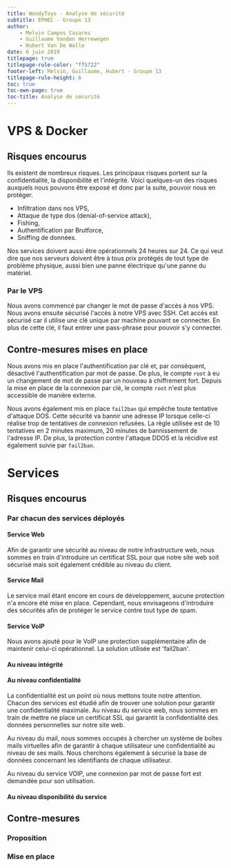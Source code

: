 ```yaml
---
title: WoodyToys - Analyse de sécurité
subtitle: EPHEC - Groupe 13
author: 
    - Melvin Campos Casares
    - Guillaume Vanden Herrewegen
    - Hubert Van De Walle
date: 6 juin 2019
titlepage: true
titlepage-rule-color: "ff5722"
footer-left: Melvin, Guillaume, Hubert - Groupe 13
titlepage-rule-height: 6
toc: true
toc-own-page: true
toc-title: Analyse de sécurité
---
```


# VPS & Docker

## Risques encourus

Ils existent de nombreux risques.
Les principaux risques portent sur la confidentialité, la disponibilité et l'intégrité.
Voici quelques-un des risques auxquels nous pouvons être exposé et donc par la suite, pouvoir nous en protéger.

- Infiltration dans nos VPS,
- Attaque de type dos (denial-of-service attack),
- Fishing,
- Authentification par Brutforce,
- Sniffing de données.

Nos services doivent aussi être opérationnels 24 heures sur 24.
Ce qui veut dire que nos serveurs doivent être à tous prix protégés de tout type de problème physique, aussi bien une panne électrique qu'une panne du matériel.

### Par le VPS

Nous avons commencé par changer le mot de passe d'accès à nos VPS.
Nous avons ensuite sécurisé l'accès à notre VPS avec SSH.
Cet accès est sécurisé car il utilise une clé unique par machine pouvant se connecter.
En plus de cette clé, il faut entrer une pass-phrase pour pouvoir s'y connecter.

## Contre-mesures mises en place

Nous avons mis en place l'authentification par clé et, par conséquent, désactivé l'authentification par mot de passe.
De plus, le compte `root` à eu un changement de mot de passe par un nouveau à chiffrement fort.
Depuis la mise en place de la connexion par clé, le compte `root` n'est plus accessible de manière externe.

Nous avons également mis en place `fail2ban` qui empêche toute tentative d'attaque DOS.
Cette sécurité va bannir une adresse IP lorsque celle-ci réalise trop de tentatives de connexion refusées.
La règle utilisée est de 10 tentatives en 2 minutes maximum, 20 minutes de bannissement de l'adresse IP.
De plus, la protection contre l'attaque DDOS et la récidive est également suivie par `fail2ban`.

# Services

## Risques encourus

### Par chacun des services déployés

#### Service Web

Afin de garantir une sécurité au niveau de notre infrastructure web, nous sommes en train d'introduire un certificat SSL pour que notre site web soit sécurisé mais soit également crédible au niveau du client.

#### Service Mail

Le service mail étant encore en cours de développement, aucune protection n'a encore été mise en place. Cependant, nous envisageons d'introduire des sécurités afin de protéger le service contre tout type de spam.

#### Service VoIP

Nous avons ajouté pour le VoIP une protection supplémentaire afin de maintenir celui-ci opérationnel. La solution utilisée est 'fail2ban'.

#### Au niveau intégrité

#### Au niveau confidentialité

La confidentialité est un point où nous mettons toute notre attention. Chacun des services est étudié afin de trouver une solution pour garantir une confidentialité maximale.
Au niveau du service web, nous sommes en train de mettre ne place un certificat SSL qui garantit la confidentialité des données personnelles sur notre site web.

Au niveau du mail, nous sommes occupés à chercher un système de boîtes mails virtuelles afin de garantir à chaque utilisateur une confidentialité au niveau de ses mails. Nous cherchons également à sécurisé la base de données concernant les identifiants de chaque utilisateur.

Au niveau du service VOIP, une connexion par mot de passe fort est demandée pour son utilisation.

#### Au niveau disponibilité du service

## Contre-mesures

### Proposition

### Mise en place
